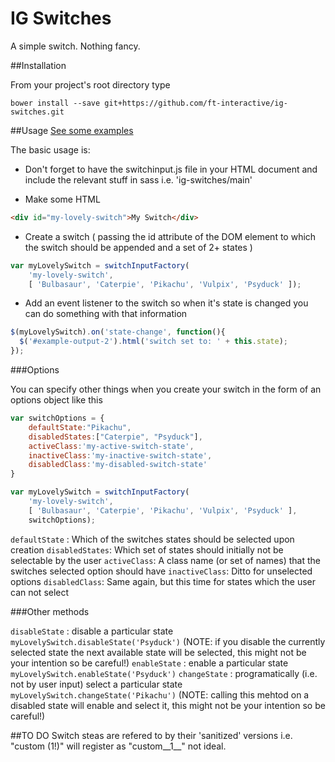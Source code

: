 IG Switches
===========

A simple switch. Nothing fancy.

##Installation

From your project's root directory type

```bower install --save git+https://github.com/ft-interactive/ig-switches.git```

##Usage
[See some examples](http://ft-interactive.github.io/ig-switches/)

The basic usage is: 

* Don't forget to have the switchinput.js file in your HTML document and include the relevant stuff in sass i.e. 'ig-switches/main'

* Make some HTML

```html
<div id="my-lovely-switch">My Switch</div>
```

* Create a switch ( passing the id attribute of the DOM element to which the switch should be appended and a set of 2+ states )

```javascript
var myLovelySwitch = switchInputFactory(
	'my-lovely-switch', 
	[ 'Bulbasaur', 'Caterpie', 'Pikachu', 'Vulpix', 'Psyduck' ]);
```

* Add an event listener to the switch so when it's state is changed you can do something with that information

```javascript
$(myLovelySwitch).on('state-change', function(){
  $('#example-output-2').html('switch set to: ' + this.state);
});
```

###Options

You can specify other things when you create your switch in the form of an options object like this
```javascript
var switchOptions = {
	defaultState:"Pikachu",
	disabledStates:["Caterpie", "Psyduck"],
	activeClass:'my-active-switch-state',
	inactiveClass:'my-inactive-switch-state',
	disabledClass:'my-disabled-switch-state'
}

var myLovelySwitch = switchInputFactory(
	'my-lovely-switch', 
	[ 'Bulbasaur', 'Caterpie', 'Pikachu', 'Vulpix', 'Psyduck' ],
	switchOptions);

```

```defaultState``` : Which of the switches states should be selected upon creation
```disabledStates```: Which set of states should initially not be selectable by the user
```activeClass```: A class name (or set of names) that the switches selected option should have
```inactiveClass```: Ditto for unselected options
```disabledClass```: Same again, but this time for states which the user can not select

###Other methods

```disableState``` : disable a particular state ```myLovelySwitch.disableState('Psyduck')``` (NOTE: if you disable the currently selected state the next available state will be selected, this might not be your intention so be careful!)
```enableState``` : enable a particular state ```myLovelySwitch.enableState('Psyduck')```
```changeState``` : programatically (i.e. not by user input) select a particular state ```myLovelySwitch.changeState('Pikachu')``` (NOTE: calling this mehtod on a disabled state will enable and select it, this might not be your intention so be careful!)

##TO DO
Switch steas are refered to by their 'sanitized' versions i.e. "custom (1!)" will register as "custom__1__" not ideal.
